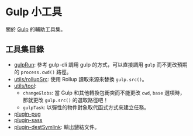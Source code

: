 Gulp 小工具
=======


關於 [Gulp](https://gulpjs.com/) 的輔助工具集。


## 工具集目錄

* [gulpRun](./src/run.js):
    參考 gulp-cli 調用 gulp 的方式，可以直接調用
    `gulp` 而不更改預期的 `process.cwd()` 路徑。
* [utils/rollupSrc](./src/utils/rollupSrc.js):
    使用 Rollup 讀取來源來替換 `gulp.src()`。
* [utils/tool](./src/utils/tool.js):
  * `changeGlobs`:
      當 Gulp 和其他轉換包衝突而不能更改 `cwd`, `base`
      選項時，那就更改 `gulp.src()` 的選取路徑吧！
  * `gulpTask`:
      以彈性的物件對象取代函式方式來建立任務。
* [plugin-pug](./src/plugin/pug/pug.js)
* [plugin-sass](./src/plugin/sass/sass.js)
* [plugin-destSymlink](./src/plugin/destSymlink/destSymlink.js): 輸出鏈結文件。

